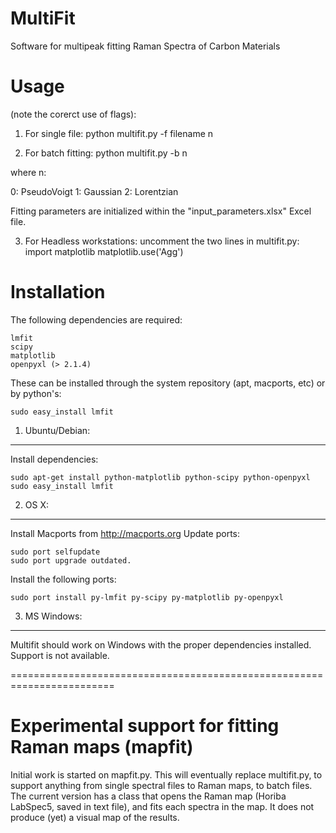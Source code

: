 # MultiFit
Software for multipeak fitting Raman Spectra of Carbon Materials

Usage 
======
(note the corerct use of flags): 

1. For single file: 
python multifit.py -f filename n

2. For batch fitting:
python multifit.py -b n

where n:

0: PseudoVoigt
1: Gaussian
2: Lorentzian

Fitting parameters are initialized within the
"input_parameters.xlsx" Excel file.


3. For Headless workstations:
uncomment the two lines in multifit.py:
    import matplotlib
    matplotlib.use('Agg')

Installation
=============

The following dependencies are required:

    lmfit
    scipy
    matplotlib
    openpyxl (> 2.1.4)

These can be installed through the system repository (apt, macports, etc) or by 
python's:

    sudo easy_install lmfit 

1. Ubuntu/Debian:
-----------------

Install dependencies:

    sudo apt-get install python-matplotlib python-scipy python-openpyxl
    sudo easy_install lmfit

2. OS X:
---------

Install Macports from http://macports.org
Update ports:

    sudo port selfupdate
    sudo port upgrade outdated.

Install the following ports:

    sudo port install py-lmfit py-scipy py-matplotlib py-openpyxl

3. MS Windows:
---------------

Multifit should work on Windows with the proper dependencies installed.
Support is not available.

========================================================================

Experimental support for fitting Raman maps (mapfit)
====================================================

Initial work is started on mapfit.py. This will eventually replace multifit.py, 
to support anything from single spectral files to Raman maps, to batch files. 
The current version has a class that opens the Raman map (Horiba LabSpec5, 
saved in text file), and fits each spectra in the map. It does not produce (yet) 
a visual map of the results.
